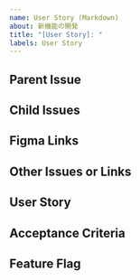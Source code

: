 ```yaml
---
name: User Story (Markdown)
about: 新機能の開発
title: "[User Story]: "
labels: User Story
---
```


## Parent Issue
<!-- User Storyの親にあたるIssueを記載する。 -->

## Child Issues
<!-- 子Issue (User Story Task等) を記載する。 -->

## Figma Links
<!-- FigmaのDesignリンクを記載する。 --> 

## Other Issues or Links
<!-- 関連するその他のIssueや、 リンクを記載する -->

## User Story
<!-- User Storyは一行で 誰が(Who) 何をしたいか(What) なぜしたいか(Why) の項目を記載する -->

## Acceptance Criteria
<!-- 下記を満たすように記載する
Scenario: シナリオのタイトル
Given: シナリオの前提条件 (input)
When: シナリオの実行条件
Then: シナリオの結果 (output)
And: その他の条件
-- >

- [ ] Scenario:
Given:
When:
Then:
And:

## Notes
<!-- 補足事項を記載する -->

## Feature Flag
<!-- Feature Flagの名称を記載する -->
